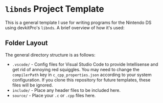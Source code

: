 # `libnds` Project Template
This is a general template I use for writing programs for the Nintendo DS using devkitPro's `libnds`. A brief overview of how it's used:
## Folder Layout
The general directory structure is as follows:
- `.vscode/` - Config files for Visual Studio Code to provide Intellisense and get rid of annoying red squiggles. You may need to change the `compilerPath` key in `c_cpp_properties.json` according to your system configuration. If you clone this repository for future templates, these files will be ignored.
- `include/` - Place any header files to be included here.
- `source/` - Place your `.c` or `.cpp` files here.
